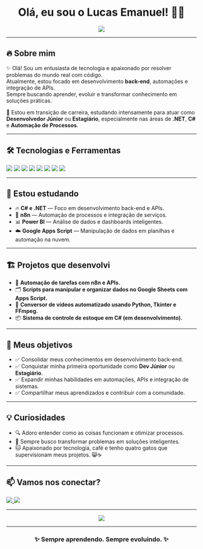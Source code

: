 <h1 align="center">Olá, eu sou o Lucas Emanuel! 👋🚀</h1>

<p align="center">
  <img src="https://readme-typing-svg.herokuapp.com?font=Fira+Code&pause=1000&width=435&lines=%F0%9F%91%A8%E2%80%8D%F0%9F%92%BB+Desenvolvedor+em+forma%C3%A7%C3%A3o;%F0%9F%92%A1+Apaixonado+por+automa%C3%A7%C3%A3o+%2B+tecnologia;%F0%9F%8E%AF+Focado+em+resolver+problemas+reais">
</p>

---

## 🔥 Sobre mim

✨ Olá! Sou um entusiasta de tecnologia e apaixonado por resolver problemas do mundo real com código.  
Atualmente, estou focado em desenvolvimento **back-end**, automações e integração de APIs.  
Sempre buscando aprender, evoluir e transformar conhecimento em soluções práticas.

🚀 Estou em transição de carreira, estudando intensamente para atuar como **Desenvolvedor Júnior** ou **Estagiário**, especialmente nas áreas de **.NET**, **C#** e **Automação de Processos**.

---

## 🛠️ Tecnologias e Ferramentas

<p align="left">
  <img src="https://img.shields.io/badge/C%23-239120?style=for-the-badge&logo=c-sharp&logoColor=white"/>
  <img src="https://img.shields.io/badge/.NET-512BD4?style=for-the-badge&logo=dotnet&logoColor=white"/>
  <img src="https://img.shields.io/badge/n8n-ef5b25?style=for-the-badge&logo=n8n&logoColor=white"/>
  <img src="https://img.shields.io/badge/Google%20Apps%20Script-4285F4?style=for-the-badge&logo=google&logoColor=white"/>
  <img src="https://img.shields.io/badge/API-FF6F61?style=for-the-badge&logo=api&logoColor=white"/>
  <img src="https://img.shields.io/badge/Power%20BI-F2C811?style=for-the-badge&logo=powerbi&logoColor=black"/>
  <img src="https://img.shields.io/badge/HTML5-E34F26?style=for-the-badge&logo=html5&logoColor=white"/>
  <img src="https://img.shields.io/badge/CSS3-1572B6?style=for-the-badge&logo=css3&logoColor=white"/>
</p>

---

## 🧠 Estou estudando

- 🔥 **C# e .NET** — Foco em desenvolvimento back-end e APIs.
- 🔗 **n8n** — Automação de processos e integração de serviços.
- 📊 **Power BI** — Análise de dados e dashboards inteligentes.
- ☁️ **Google Apps Script** — Manipulação de dados em planilhas e automação na nuvem.

---

## 🏗️ Projetos que desenvolvi

- 🔗 **Automação de tarefas com n8n e APIs.**  
- 🗂️ **Scripts para manipular e organizar dados no Google Sheets com Apps Script.**  
- 🎥 **Conversor de vídeos automatizado usando Python, Tkinter e FFmpeg.**  
- 📦 **Sistema de controle de estoque em C# (em desenvolvimento).**

---

## 🎯 Meus objetivos

- ✅ Consolidar meus conhecimentos em desenvolvimento back-end.  
- ✅ Conquistar minha primeira oportunidade como **Dev Júnior** ou **Estagiário**.  
- ✅ Expandir minhas habilidades em automações, APIs e integração de sistemas.  
- ✅ Compartilhar meus aprendizados e contribuir com a comunidade.

---

## 💡 Curiosidades

- 🔍 Adoro entender como as coisas funcionam e otimizar processos.  
- 🎯 Sempre busco transformar problemas em soluções inteligentes.  
- 🐱 Apaixonado por tecnologia, café e tenho quatro gatos que supervisionam meus projetos. 😸☕  

---

## 📫 Vamos nos conectar?

<p align="left">
  <a href="https://www.linkedin.com/in/lucasemanuelmiranda/" target="_blank">
    <img src="https://img.shields.io/badge/LinkedIn-0077B5?style=for-the-badge&logo=linkedin&logoColor=white"/>
  </a>
  <a href="mailto:lucasmiranda3105@gmail.com">
    <img src="https://img.shields.io/badge/E--mail-D14836?style=for-the-badge&logo=gmail&logoColor=white"/>
  </a>
</p>

---

<p align="center">
  <img src="https://github-readme-stats.vercel.app/api?username=noguxibr&show_icons=true&theme=tokyonight" />
</p>

---

<h3 align="center">✨ Sempre aprendendo. Sempre evoluindo. ✨</h3>
